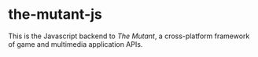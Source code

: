 # the-mutant-js
This is the Javascript backend to *The Mutant*, a cross-platform framework of
game and multimedia application APIs.
